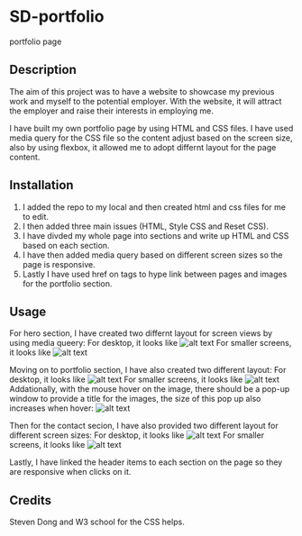 # SD-portfolio
portfolio page 


## Description

The aim of this project was to have a website to showcase my previous work and myself to the potential employer. With the website, it will attract the employer and raise their interests in employing me. 


I have built my own portfolio page by using HTML and CSS files. I have used media query for the CSS file so the content adjust based on the screen size, also by using flexbox, it allowed me to adopt differnt layout for the page content. 


## Installation

1. I added the repo to my local and then created html and css files for me to edit. 
2. I then added three main issues (HTML, Style CSS and Reset CSS).
3. I have divded my whole page into sections and write up HTML and CSS based on each section. 
4. I have then added media query based on different screen sizes so the page is responsive. 
5. Lastly I have used href on tags to hype link between pages and images for the portfolio section. 

## Usage

For hero section, I have created two differnt layout for screen views by using media queery: 
For desktop, it looks like 
![alt text](./Assets/images/untitled%20folder/About%20big.png)
For smaller screens, it looks like 
![alt text](./Assets/images/untitled%20folder/About%20Small.png)

Moving on to portfolio section, I have also created two different layout:
For desktop, it looks like 
![alt text](./Assets/images/untitled%20folder/Port%20big.png)
For smaller screens, it looks like 
![alt text](./Assets/images/untitled%20folder/Port%20small.png)
Addationally, with the mouse hover on the image, there should be a pop-up window to provide a title for the images, the size of this pop up also increases when hover:
![alt text](./Assets/images/untitled%20folder/Port%20zoom.png)

Then for the contact secion, I have also provided two different layout for different screen sizes: 
For desktop, it looks like 
![alt text](./Assets/images/untitled%20folder/Contact%20big.png)
For smaller screens, it looks like 
![alt text](./Assets/images/untitled%20folder/Contact%20small.png)

Lastly, I have linked the header items to each section on the page so they are responsive when clicks on it. 

## Credits

Steven Dong 
and W3 school for the CSS helps. 





